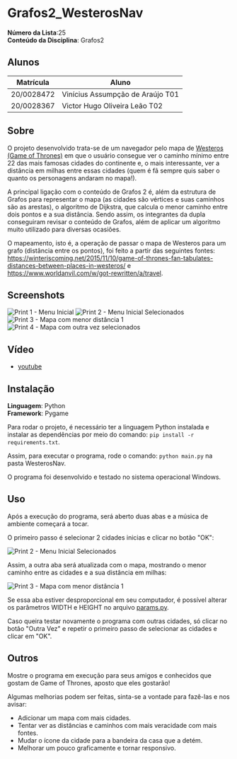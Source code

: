 # Grafos2_WesterosNav

**Número da Lista**:25<br>
**Conteúdo da Disciplina**: Grafos2<br>

## Alunos
|Matrícula | Aluno |
| -- | -- |
| 20/0028472  |  Vinícius Assumpção de Araújo T01 |
| 20/0028367  |  Victor Hugo Oliveira Leão T02 |

## Sobre

O projeto desenvolvido trata-se de um navegador pelo mapa de [Westeros (Game of Thrones)](https://gameofthrones.fandom.com/pt-br/wiki/Westeros) em que o usuário consegue ver o caminho mínimo entre 22 das mais famosas cidades do continente e, o mais interessante, ver a distância em milhas entre essas cidades (quem é fã sempre quis saber o quanto os personagens andaram no mapa!).

A principal ligação com o conteúdo de Grafos 2 é, além da estrutura de Grafos para representar o mapa (as cidades são vértices e suas caminhos são as arestas), o algoritmo de Dijkstra, que calcula o menor caminho entre dois pontos e a sua distância. Sendo assim, os integrantes da dupla conseguiram revisar o conteúdo de Grafos, além de aplicar um algoritmo muito utilizado para diversas ocasiões.

O mapeamento, isto é, a operação de passar o mapa de Westeros para um grafo (distância entre os pontos), foi feito a partir das seguintes fontes: https://winteriscoming.net/2015/11/10/game-of-thrones-fan-tabulates-distances-between-places-in-westeros/ e https://www.worldanvil.com/w/got-rewritten/a/travel.

## Screenshots

![Print 1 - Menu Inicial](./assets/print-1.png)
![Print 2 - Menu Inicial Selecionados](./assets/print-2.png)
![Print 3 - Mapa com menor distância 1](./assets/print-3.png)
![Print 4 - Mapa com outra vez selecionados](./assets/print-4.png)

## Vídeo

- [youtube](https://www.youtube.com/watch?v=-AC-JlozkYk)

## Instalação 
**Linguagem**: Python<br>
**Framework**: Pygame<br>

Para rodar o projeto, é necessário ter a linguagem Python instalada e instalar as dependências por meio do comando: ```pip install -r requirements.txt```.

Assim, para executar o programa, rode o comando: ```python main.py``` na pasta WesterosNav.

O programa foi desenvolvido e testado no sistema operacional Windows.

## Uso 

Após a execução do programa, será aberto duas abas e a música de ambiente começará a tocar.

O primeiro passo é selecionar 2 cidades inicias e clicar no botão "OK":

![Print 2 - Menu Inicial Selecionados](./assets/print-2.png)

Assim, a outra aba será atualizada com o mapa, mostrando o menor caminho entre as cidades e a sua distância em milhas:

![Print 3 - Mapa com menor distância 1](./assets/print-3.png)

Se essa aba estiver desproporcional em seu computador, é possível alterar os parâmetros WIDTH e HEIGHT no arquivo [params.py](https://github.com/projeto-de-algoritmos/Grafos2_WesterosNav/blob/master/WesterosNav/utils/params.py).

Caso queira testar novamente o programa com outras cidades, só clicar no botão "Outra Vez" e repetir o primeiro passo de selecionar as cidades e clicar em "OK".

## Outros 

Mostre o programa em execução para seus amigos e conhecidos que gostam de Game of Thrones, aposto que eles gostarão!

Algumas melhorias podem ser feitas, sinta-se a vontade para fazê-las e nos avisar:

- Adicionar um mapa com mais cidades.
- Tentar ver as distâncias e caminhos com mais veracidade com mais fontes.
- Mudar o ícone da cidade para a bandeira da casa que a detém.
- Melhorar um pouco graficamente e tornar responsivo.
